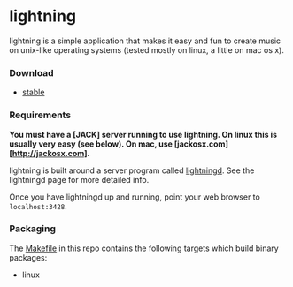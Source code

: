 # lightning

lightning is a simple application that makes it easy and fun
to create music on unix-like operating systems (tested mostly
on linux, a little on mac os x).

### Download

* [stable][4]

### Requirements

**You must have a [JACK] server running to use lightning. On linux this is usually very easy (see below). On mac, use [jackosx.com][http://jackosx.com].**

lightning is built around a server program called [lightningd][2]. See the lightningd page for more detailed info.

Once you have lightningd up and running, point your web browser to `localhost:3428`.

### Packaging

The [Makefile][5] in this repo contains the following targets which build binary packages:

* linux

[1]: https://github.com/lightning/liblightning
[2]: https://github.com/lightning/lightningd
[3]: https://github.com/lightning/www
[4]: http://sorahan.net/lightning
[5]: https://github.com/lightning/lightning/blob/master/Makefile
